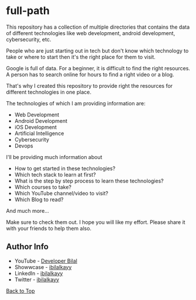# full-path

This repository has a collection of multiple directories that contains the data of different technologies like web development, android development, cybersecurity, etc.

People who are just starting out in tech but don't know which technology to take or where to start then it's the right place for them to visit.

Google is full of data. For a beginner, it is difficult to find the right resources. A person has to search online for hours to find a right video or a blog.

That's why I created this repository to provide right the resources for different technologies in one place.

The technologies of which I am providing information are:

- Web Development
- Android Development
- iOS Development
- Artificial Intelligence
- Cybersecurity
- Devops

I'll be providing much information about 
- How to get started in these technologies? 
- Which tech stack to learn at first?
- What is the step by step process to learn these technologies?
- Which courses to take?
- Which YouTube channel/video to visit?
- Which Blog to read?

And much more...

Make sure to check them out. I hope you will like my effort. Please share it with your friends to help them also.

## Author Info

- YouTube - [Developer Bilal](https://www.youtube.com/channel/UCBLTfRg0Rgm4FtXkvql7DRQ)
- Showwcase - [ibilalkayy](https://ibilalkayy.showwcase.com/)
- LinkedIn - [ibilalkayy](https://www.linkedin.com/in/ibilalkayy/)
- Twitter - [ibilalkayy](https://twitter.com/ibilalkayy)

[Back to Top](#full-path)
